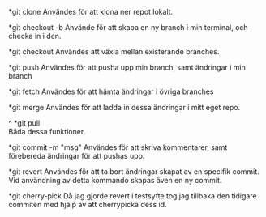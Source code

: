 *git clone 
Användes för att klona ner repot lokalt.

*git checkout -b 
Använde för att skapa en ny branch i min terminal, och checka in i den.

*git checkout <existing-branch>
Användes att växla mellan existerande branches.

*git push
Användes för att pusha upp min branch, samt ändringar i min branch

*git fetch 
Användes för att hämta ändringar i övriga branches

*git merge
Användes för att ladda in dessa ändringar i mitt eget repo.

^ 
*git pull  
Båda dessa funktioner. 

*git commit -m "msg" 
Användes för att skriva kommentarer, samt förebereda ändringar för att pushas upp.

*git revert 
Användes för att ta bort ändringar skapat av en specifik commit.  
Vid användning av detta kommando skapas även en ny commit. 

*git cherry-pick
Då jag gjorde revert i testsyfte tog jag tillbaka den tidigare commiten med hjälp av att cherrypicka dess id. 
